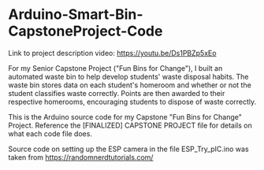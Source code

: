 # Arduino-Smart-Bin-CapstoneProject-Code

Link to project description video: https://youtu.be/Ds1PBZp5xEo

For my Senior Capstone Project ("Fun Bins for Change"), I built an automated waste bin to help develop students' waste disposal habits. The waste bin stores data on each student's homeroom and whether or not the student classifies waste correctly. Points are then awarded to their respective homerooms, encouraging students to dispose of waste correctly.

This is the Arduino source code for my Capstone "Fun Bins for Change" Project. Reference the [FINALIZED] CAPSTONE PROJECT file for details on what each code file does.

Source code on setting up the ESP camera in the file ESP_Try_pIC.ino was taken from https://randomnerdtutorials.com/
